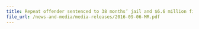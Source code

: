 ```yaml
---
title: Repeat offender sentenced to 38 months’ jail and $6.6 million fine for dealing with duty-unpaid cigarettes 
file_url: /news-and-media/media-releases/2016-09-06-MR.pdf
---
```

